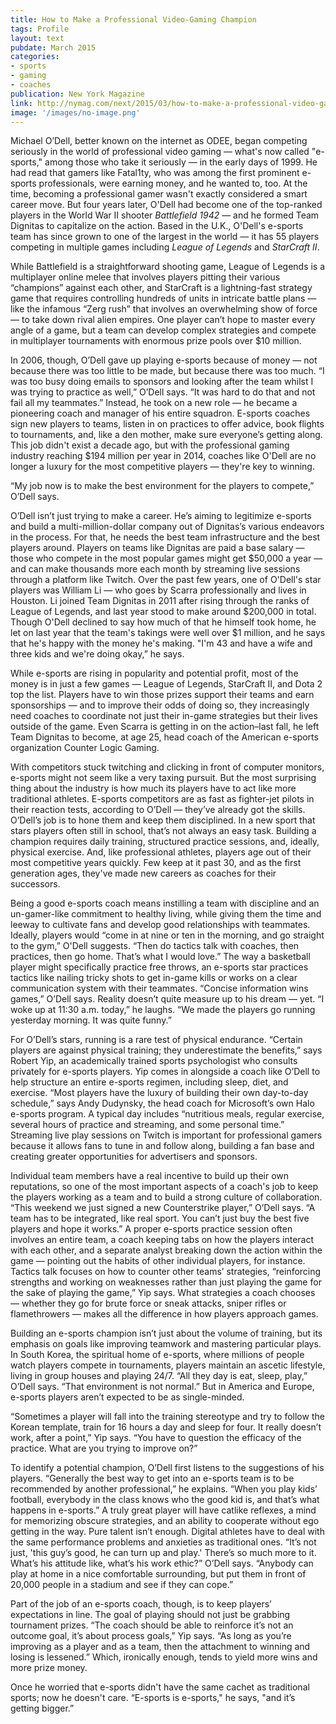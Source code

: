 ```yaml
---
title: How to Make a Professional Video-Gaming Champion
tags: Profile
layout: text
pubdate: March 2015
categories:
- sports
- gaming
- coaches
publication: New York Magazine
link: http://nymag.com/next/2015/03/how-to-make-a-professional-video-gaming-champion.html
image: '/images/no-image.png'
---
```


Michael O’Dell, better known on the internet as ODEE, began competing seriously in the world of professional video gaming — what's now called "e-sports," among those who take it seriously — in the early days of 1999. He had read that gamers like Fatal1ty, who was among the first prominent e-sports professionals, were earning money, and he wanted to, too. At the time, becoming a professional gamer wasn't exactly considered a smart career move. But four years later, O'Dell had become one of the top-ranked players in the World War II shooter *Battlefield 1942* — and he formed Team Dignitas to capitalize on the action. Based in the U.K., O'Dell's e-sports team has since grown to one of the largest in the world — it has 55 players competing in multiple games including *League of Legends* and *StarCraft II*.

While Battlefield is a straightforward shooting game, League of Legends is a multiplayer online melee that involves players pitting their various “champions” against each other, and StarCraft is a lightning-fast strategy game that requires controlling hundreds of units in intricate battle plans — like the infamous “Zerg rush” that involves an overwhelming show of force — to take down rival alien empires. One player can’t hope to master every angle of a game, but a team can develop complex strategies and compete in multiplayer tournaments with enormous prize pools over $10 million.

In 2006, though, O’Dell gave up playing e-sports because of money — not because there was too little to be made, but because there was too much. “I was too busy doing emails to sponsors and looking after the team whilst I was trying to practice as well,” O’Dell says. “It was hard to do that and not fail all my teammates.” Instead, he took on a new role — he became a pioneering coach and manager of his entire squadron. E-sports coaches sign new players to teams, listen in on practices to offer advice, book flights to tournaments, and, like a den mother, make sure everyone’s getting along. This job didn't exist a decade ago, but with the professional gaming industry reaching $194 million per year in 2014, coaches like O'Dell are no longer a luxury for the most competitive players — they're key to winning.

“My job now is to make the best environment for the players to compete,” O’Dell says.

O’Dell isn’t just trying to make a career. He’s aiming to legitimize e-sports and build a multi-million-dollar company out of Dignitas’s various endeavors in the process. For that, he needs the best team infrastructure and the best players around. Players on teams like Dignitas are paid a base salary — those who compete in the most popular games might get $50,000 a year — and can make thousands more each month by streaming live sessions through a platform like Twitch. Over the past few years, one of O'Dell's star players was William Li — who goes by Scarra professionally and lives in Houston. Li joined Team Dignitas in 2011 after rising through the ranks of League of Legends, and last year stood to make around $200,000 in total. Though O'Dell declined to say how much of that he himself took home, he let on last year that the team's takings were well over $1 million, and he says that he's happy with the money he's making. "I'm 43 and have a wife and three kids and we're doing okay,” he says.

While e-sports are rising in popularity and potential profit, most of the money is in just a few games — League of Legends, StarCraft II, and Dota 2 top the list. Players have to win those prizes support their teams and earn sponsorships — and to improve their odds of doing so, they increasingly need coaches to coordinate not just their in-game strategies but their lives outside of the game. Even Scarra is getting in on the action–last fall, he left Team Dignitas to become, at age 25, head coach of the American e-sports organization Counter Logic Gaming.

With competitors stuck twitching and clicking in front of computer monitors, e-sports might not seem like a very taxing pursuit. But the most surprising thing about the industry is how much its players have to act like more traditional athletes. E-sports competitors are as fast as fighter-jet pilots in their reaction tests, according to O’Dell — they’ve already got the skills. O’Dell’s job is to hone them and keep them disciplined. In a new sport that stars players often still in school, that’s not always an easy task. Building a champion requires daily training, structured practice sessions, and, ideally, physical exercise. And, like professional athletes, players age out of their most competitive years quickly. Few keep at it past 30, and as the first generation ages, they've made new careers as coaches for their successors.

Being a good e-sports coach means instilling a team with discipline and an un-gamer-like commitment to healthy living, while giving them the time and leeway to cultivate fans and develop good relationships with teammates. Ideally, players would “come in at nine or ten in the morning, and go straight to the gym,” O'Dell suggests. “Then do tactics talk with coaches, then practices, then go home. That’s what I would love.” The way a basketball player might specifically practice free throws, an e-sports star practices tactics like nailing tricky shots to get in-game kills or works on a clear communication system with their teammates. “Concise information wins games,” O’Dell says. Reality doesn’t quite measure up to his dream — yet. “I woke up at 11:30 a.m. today,” he laughs. “We made the players go running yesterday morning. It was quite funny.”

For O’Dell’s stars, running is a rare test of physical endurance. “Certain players are against physical training; they underestimate the benefits,” says Robert Yip, an academically trained sports psychologist who consults privately for e-sports players. Yip comes in alongside a coach like O’Dell to help structure an entire e-sports regimen, including sleep, diet, and exercise. “Most players have the luxury of building their own day-to-day schedule,” says Andy Dudynsky, the head coach for Microsoft’s own Halo e-sports program. A typical day includes “nutritious meals, regular exercise, several hours of practice and streaming, and some personal time.” Streaming live play sessions on Twitch is important for professional gamers because it allows fans to tune in and follow along, building a fan base and creating greater opportunities for advertisers and sponsors.

Individual team members have a real incentive to build up their own reputations, so one of the most important aspects of a coach's job to keep the players working as a team and to build a strong culture of collaboration. “This weekend we just signed a new Counterstrike player,” O’Dell says. “A team has to be integrated, like real sport. You can’t just buy the best five players and hope it works.” A proper e-sports practice session often involves an entire team, a coach keeping tabs on how the players interact with each other, and a separate analyst breaking down the action within the game — pointing out the habits of other individual players, for instance. Tactics talk focuses on how to counter other teams’ strategies, “reinforcing strengths and working on weaknesses rather than just playing the game for the sake of playing the game,” Yip says. What strategies a coach chooses — whether they go for brute force or sneak attacks, sniper rifles or flamethrowers — makes all the difference in how players approach games.

Building an e-sports champion isn’t just about the volume of training, but its emphasis on goals like improving teamwork and mastering particular plays. In South Korea, the spiritual home of e-sports, where millions of people watch players compete in tournaments, players maintain an ascetic lifestyle, living in group houses and playing 24/7. “All they day is eat, sleep, play,” O’Dell says. “That environment is not normal.” But in America and Europe, e-sports players aren’t expected to be as single-minded.

“Sometimes a player will fall into the training stereotype and try to follow the Korean template, train for 16 hours a day and sleep for four. It really doesn’t work, after a point,” Yip says. “You have to question the efficacy of the practice. What are you trying to improve on?”

To identify a potential champion, O’Dell first listens to the suggestions of his players. “Generally the best way to get into an e-sports team is to be recommended by another professional,” he explains. “When you play kids’ football, everybody in the class knows who the good kid is, and that’s what happens in e-sports.” A truly great player will have catlike reflexes, a mind for memorizing obscure strategies, and an ability to cooperate without ego getting in the way. Pure talent isn’t enough. Digital athletes have to deal with the same performance problems and anxieties as traditional ones. “It’s not just, 'this guy’s good, he can turn up and play.' There’s so much more to it. What’s his attitude like, what’s his work ethic?” O’Dell says. “Anybody can play at home in a nice comfortable surrounding, but put them in front of 20,000 people in a stadium and see if they can cope.”

Part of the job of an e-sports coach, though, is to keep players’ expectations in line. The goal of playing should not just be grabbing tournament prizes. “The coach should be able to reinforce it’s not an outcome goal, it’s about process goals,” Yip says. “As long as you’re improving as a player and as a team, then the attachment to winning and losing is lessened.” Which, ironically enough, tends to yield more wins and more prize money.

Once he worried that e-sports didn't have the same cachet as traditional sports; now he doesn't care. “E-sports is e-sports," he says, "and it’s getting bigger.”
